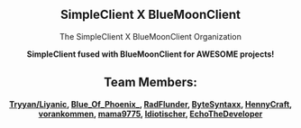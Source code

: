 <div align="center">
<!--- Insert logo here :) --->
<h2 align="center">SimpleClient X BlueMoonClient</h2>
<p align="center">
The SimpleClient X BlueMoonClient Organization


<b> SimpleClient fused with BlueMoonClient for AWESOME projects! <b/>

## Team Members:

<a href="https://github.com/liyanic">Tryyan/Liyanic<a/>, <a href="https://github.com/BlueofPhoenix">Blue_Of_Phoenix_<a/>, <a href="https://github.com/RadFlunder">RadFlunder<a/>, <a href="https://github.com/ByteSyntaxx">ByteSyntaxx<a/>, <a href="https://github.com/hennycraft52">HennyCraft<a/>, <a href="https://github.com/vorankommentv">vorankommen<a/>, <a href="https://github.com/mama9775">mama9775<a/>, <a href="https://github.com/idiotischer">Idiotischer<a/>, <a href="https://github.com/echothedeveloper">EchoTheDeveloper<a/>
</p>
</div>
